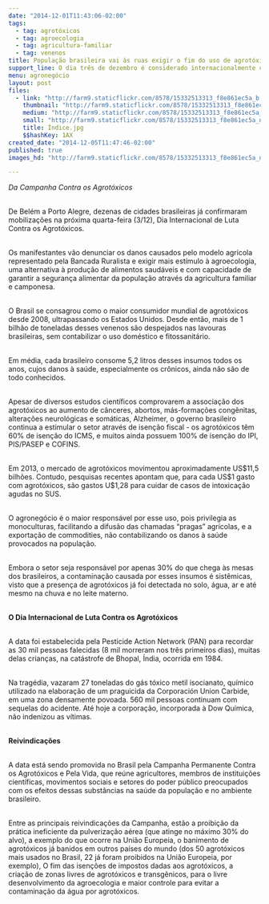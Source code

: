 ```yaml
---
date: "2014-12-01T11:43:06-02:00"
tags:
  - tag: agrotóxicos
  - tag: agroecologia
  - tag: agricultura-familiar
  - tag: venenos
title: População brasileira vai às ruas exigir o fim do uso de agrotóxicos
support_line: O dia três de dezembro é considerado internacionalmente como Dia de Luta contra os Agrotóxicos.
menu: agronegócio
layout: post
files:
  - link: "http://farm9.staticflickr.com/8578/15332513313_f8e861ec5a_b.jpg"
    thumbnail: "http://farm9.staticflickr.com/8578/15332513313_f8e861ec5a_t.jpg"
    medium: "http://farm9.staticflickr.com/8578/15332513313_f8e861ec5a_z.jpg"
    small: "http://farm9.staticflickr.com/8578/15332513313_f8e861ec5a_n.jpg"
    title: Índice.jpg
    $$hashKey: 1AX
created_date: "2014-12-05T11:47:46-02:00"
published: true
images_hd: "http://farm9.staticflickr.com/8578/15332513313_f8e861ec5a_n.jpg"

---
```

<p><em>Da Campanha Contra os Agrot&oacute;xicos</em></p>

<p><br />
De Bel&eacute;m a Porto Alegre, dezenas de cidades brasileiras j&aacute; confirmaram mobiliza&ccedil;&otilde;es na pr&oacute;xima quarta-feira&nbsp;(3/12), Dia Internacional de Luta Contra os Agrot&oacute;xicos.</p>

<p><br />
Os manifestantes v&atilde;o denunciar os danos causados pelo modelo agr&iacute;cola representado pela Bancada Ruralista e exigir mais est&iacute;mulo &agrave; agroecologia, uma alternativa &agrave; produ&ccedil;&atilde;o de alimentos saud&aacute;veis e com capacidade de garantir a seguran&ccedil;a alimentar da popula&ccedil;&atilde;o atrav&eacute;s da agricultura familiar e camponesa.</p>

<p><br />
O Brasil se consagrou como o maior consumidor mundial de agrot&oacute;xicos desde 2008, ultrapassando os Estados Unidos. Desde ent&atilde;o, mais de 1 bilh&atilde;o de toneladas desses venenos s&atilde;o despejados nas lavouras brasileiras, sem contabilizar o uso dom&eacute;stico e fitossanit&aacute;rio.</p>

<p><br />
Em m&eacute;dia, cada brasileiro consome 5,2 litros desses insumos todos os anos, cujos danos &agrave; sa&uacute;de, especialmente os cr&ocirc;nicos, ainda n&atilde;o s&atilde;o de todo conhecidos.</p>

<p><br />
Apesar de diversos estudos cient&iacute;ficos comprovarem a associa&ccedil;&atilde;o dos agrot&oacute;xicos ao aumento de c&acirc;nceres, abortos, m&aacute;s-forma&ccedil;&otilde;es cong&ecirc;nitas, altera&ccedil;&otilde;es neurol&oacute;gicas e som&aacute;ticas, Alzheimer, o governo brasileiro continua a estimular o setor atrav&eacute;s de isen&ccedil;&atilde;o fiscal - os agrot&oacute;xicos t&ecirc;m 60% de isen&ccedil;&atilde;o do ICMS, e muitos ainda possuem 100% de isen&ccedil;&atilde;o do IPI, PIS/PASEP e COFINS.</p>

<p><br />
Em 2013, o mercado de agrot&oacute;xicos movimentou aproximadamente US$11,5 bilh&otilde;es. Contudo, pesquisas recentes apontam que, para cada US$1 gasto com agrot&oacute;xicos, s&atilde;o gastos U$1,28 para cuidar de casos de intoxica&ccedil;&atilde;o agudas no SUS.</p>

<p><br />
O agroneg&oacute;cio &eacute; o maior respons&aacute;vel por esse uso, pois privilegia as monoculturas, facilitando a difus&atilde;o das chamadas &ldquo;pragas&rdquo; agr&iacute;colas, e a exporta&ccedil;&atilde;o de commodities, n&atilde;o contabilizando os danos &agrave; sa&uacute;de provocados na popula&ccedil;&atilde;o.</p>

<p><br />
Embora o setor seja respons&aacute;vel por apenas 30% do que chega &agrave;s mesas dos brasileiros, a contamina&ccedil;&atilde;o causada por esses insumos &eacute; sist&ecirc;micas, visto que a presen&ccedil;a de agrot&oacute;xicos j&aacute; foi detectada no solo, &aacute;gua, ar e at&eacute; mesmo na chuva e no leite materno.</p>

<p><br />
<strong>O Dia Internacional de Luta Contra os Agrot&oacute;xicos</strong></p>

<p><br />
A data foi estabelecida pela Pesticide Action Network (PAN) para recordar as 30 mil pessoas falecidas (8 mil morreram nos tr&ecirc;s primeiros dias), muitas delas crian&ccedil;as, na cat&aacute;strofe de Bhopal, &Iacute;ndia, ocorrida em 1984.</p>

<p><br />
Na trag&eacute;dia, vazaram 27 toneladas do g&aacute;s t&oacute;xico metil isocianato, qu&iacute;mico utilizado na elabora&ccedil;&atilde;o de um praguicida da Corporaci&oacute;n Union Carbide, em uma zona densamente povoada. 560 mil pessoas continuam com sequelas do acidente. At&eacute; hoje a corpora&ccedil;&atilde;o, incorporada &agrave; Dow Qu&iacute;mica, n&atilde;o indenizou as v&iacute;timas.</p>

<p><br />
<strong>Reivindica&ccedil;&otilde;es</strong></p>

<p><br />
A data est&aacute; sendo promovida no Brasil pela Campanha Permanente Contra os Agrot&oacute;xicos e Pela Vida, que re&uacute;ne agricultores, membros de institui&ccedil;&otilde;es cient&iacute;ficas, movimentos sociais e setores do poder p&uacute;blico preocupados com os efeitos dessas subst&acirc;ncias na sa&uacute;de da popula&ccedil;&atilde;o e no ambiente brasileiro.</p>

<p><br />
Entre as principais reivindica&ccedil;&otilde;es da Campanha, est&atilde;o a proibi&ccedil;&atilde;o da pr&aacute;tica ineficiente da pulveriza&ccedil;&atilde;o a&eacute;rea (que atinge no m&aacute;ximo 30% do alvo), a exemplo do que ocorre na Uni&atilde;o Europeia, o banimento de agrot&oacute;xicos j&aacute; banidos em outros pa&iacute;ses do mundo (dos 50 agrot&oacute;xicos mais usados no Brasil, 22 j&aacute; foram proibidos na Uni&atilde;o Europeia, por exemplo), O fim das isen&ccedil;&otilde;es de impostos dadas aos agrot&oacute;xicos, a<br />
cria&ccedil;&atilde;o de zonas livres de agrot&oacute;xicos e transg&ecirc;nicos, para o livre desenvolvimento da agroecologia e maior controle para evitar a contamina&ccedil;&atilde;o da &aacute;gua por agrot&oacute;xicos.<br />
<br />
<br />
&nbsp;</p>
